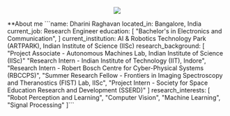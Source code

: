 <!--### Hi there 👋

<!--
**rdharini2001/rdharini2001** is a ✨ _special_ ✨ repository because its `README.md` (this file) appears on your GitHub profile.

Here are some ideas to get you started:

- 🔭 I’m currently working on ...
- 🌱 I’m currently learning ...
- 👯 I’m looking to collaborate on ...
- 🤔 I’m looking for help with ...
- 💬 Ask me about ...
- 📫 How to reach me: ...
- 😄 Pronouns: ...
- ⚡ Fun fact: ...
-->
<p align="center">
  <img src="https://capsule-render.vercel.app/api?type=wave&color=timeGradient&height=200&section=header&text=Hey%20there!&animation=fadeIn" />
</p>
**About me
```name: Dharini Raghavan
located_in: Bangalore, India
current_job: Research Engineer
education:
  [
    "Bachelor's in Electronics and Communication",
  ]
current_institution: AI & Robotics Technology Park (ARTPARK), Indian Institute of Science (IISc)
research_background:
  [
    "Project Associate - Autonomous Machines Lab, Indian Institute of Science (IISc)"
    "Research Intern - Indian Institute of Technology (IIT), Indore",
    "Research Intern - Robert Bosch Centre for Cyber-Physical Systems (RBCCPS)",
    "Summer Research Fellow - Frontiers in Imaging Spectroscopy and Theranostics (FIST) Lab, IISc",
    "Project Intern - Society for Space Education Research and Development (SSERD)"
  ]
research_interests:
  [
    "Robot Perception and Learning",
    "Computer Vision",
    "Machine Learning",
    "Signal Processing"
  ]```
